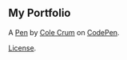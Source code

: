 My Portfolio
------------


A [Pen](https://codepen.io/colecrum/pen/jOrJKdX) by [Cole Crum](https://codepen.io/colecrum) on [CodePen](https://codepen.io).

[License](https://codepen.io/colecrum/pen/jOrJKdX/license).
